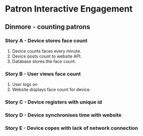 # Patron Interactive Engagement

## Dinmore - counting patrons

### Story A - Device stores face count
1. Device counts faces every minute.
2. Device posts count to website API.
3. Database stores the face count.

### Story B - User views face count
1. User logs on
2. Website displays face count for device.

### Story C - Device registers with unique id

### Story D - Device synchronises time with website

### Story E - Device copes with lack of network connection
